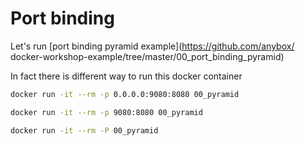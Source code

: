 # Port binding

Let's run [port binding pyramid example](https://github.com/anybox/
docker-workshop-example/tree/master/00_port_binding_pyramid)

In fact there is different way to run this docker container

```bash
docker run -it --rm -p 0.0.0.0:9080:8080 00_pyramid
```

```bash
docker run -it --rm -p 9080:8080 00_pyramid
```

```bash
docker run -it --rm -P 00_pyramid
```
